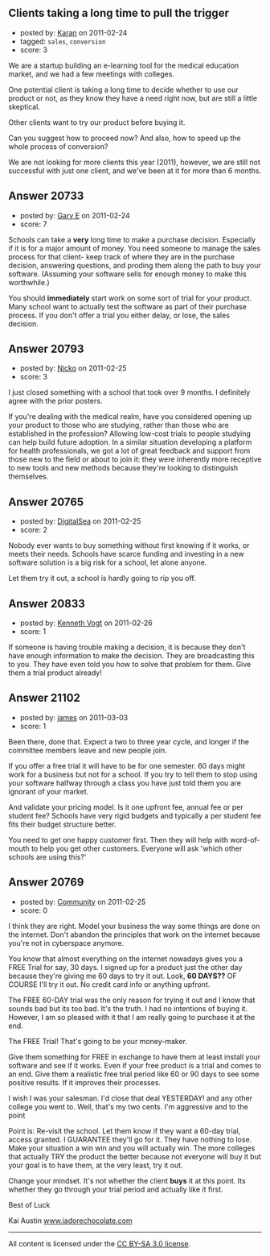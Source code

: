 ## Clients taking a long time to pull the trigger

- posted by: [Karan](https://stackexchange.com/users/-1/8056-karan) on 2011-02-24
- tagged: `sales`, `conversion`
- score: 3

We are a startup building an e-learning tool for the medical education market, and we had a few meetings with colleges. 

One potential client is taking a long time to decide whether to use our product or not, as they know they have a need right now, but are still a little skeptical.
  
Other clients want to try our product before buying it. 

Can you suggest how to proceed now? And also, how to speed up the whole process of conversion?

We are not looking for more clients this year (2011), however, we are still not successful with just one client, and we've been at it for more than 6 months.


## Answer 20733

- posted by: [Gary E](https://stackexchange.com/users/-1/2587-gary-e) on 2011-02-24
- score: 7

Schools can take a **very** long time to make a purchase decision. Especially if it is for a major amount of money. You need someone to manage the sales process for that client- keep track of where they are in the purchase decision, answering questions, and proding them along the path to buy your software. (Assuming your software sells for enough money to make this worthwhile.)

You should **immediately** start work on some sort of trial for your product. Many school want to actually test the software as part of their purchase process. If you don't offer a trial you either delay, or lose, the sales decision.




## Answer 20793

- posted by: [Nicko](https://stackexchange.com/users/-1/7870-nicko) on 2011-02-25
- score: 3

I just closed something with a school that took over 9 months. I definitely agree with the prior posters.

If you're dealing with the medical realm, have you considered opening up your product to those who are studying, rather than those who are established in the profession?  Allowing low-cost trials to people studying can help build future adoption.  In a similar situation developing a platform for health professionals, we got a lot of great feedback and support from those new to the field or about to join it: they were inherently more receptive to new tools and new methods because they're looking to distinguish themselves.


## Answer 20765

- posted by: [DigitalSea](https://stackexchange.com/users/-1/7816-digitalsea) on 2011-02-25
- score: 2

Nobody ever wants to buy something without first knowing if it works, or meets their needs. Schools have scarce funding and investing in a new software solution is a big risk for a school, let alone anyone.

Let them try it out, a school is hardly going to rip you off.


## Answer 20833

- posted by: [Kenneth Vogt](https://stackexchange.com/users/-1/6736-kenneth-vogt) on 2011-02-26
- score: 1

If someone is having trouble making a decision, it is because they don't have enough information to make the decision. They are broadcasting this to you. They have even told you how to solve that problem for them. Give them a trial product already!


## Answer 21102

- posted by: [james](https://stackexchange.com/users/-1/5800-james) on 2011-03-03
- score: 1

Been there, done that. Expect a two to three year cycle, and longer if the committee members leave and new people join. 

If you offer a free trial it will have to be for one semester. 60 days might work for a business but not for a school. If you try to tell them to stop using your software halfway through a class you have just told them you are ignorant of your market.

And validate your pricing model. Is it one upfront fee, annual fee or per student fee? Schools have very rigid budgets and typically a per student fee fits their budget structure better.

You need to get one happy customer first. Then they will help with word-of-mouth to help you get other customers. Everyone will ask 'which other schools are using this?' 


## Answer 20769

- posted by: [Community](https://stackexchange.com/users/-1/-1-community) on 2011-02-25
- score: 0

<p>I think they are right. Model your business the way some things are done on the internet. Don't abandon the principles that work on the internet because you're not in cyberspace anymore.</p>

<p>You know that almost everything on the internet nowadays gives you a FREE Trial for say, 30 days. I signed up for a product just the other day because they're giving me 60 days to try it out. Look, <strong>60 DAYS??</strong> OF COURSE I'll try it out. No credit card info or anything upfront.</p>

<p>The FREE 60-DAY trial was the only reason for trying it out and I know that sounds bad but its too bad. It's the truth. I had no intentions of buying it. However, I am so pleased with it that I am really going to purchase it at the end.</p>

<p>The FREE Trial! That's going to be your money-maker. </p>

<p>Give them something for FREE in exchange to have them at least install your software and see if it works. Even if your free product is a trial and comes to an end. Give them a realistic free trial period like 60 or 90 days to see some positive results. If it improves their processes.</p>

<p>I wish I was your salesman. I'd close that deal YESTERDAY! and any other college you went to. Well, that's my two cents. I'm aggressive and to the point</p>

<p>Point is: Re-visit the school. Let them know if they want a 60-day trial, access granted. I GUARANTEE they'll go for it. They have nothing to lose. Make your situation a win win and you will actually win. The more colleges that actually TRY the product the better because not everyone will buy it but your goal is to have them, at the very least, try it out.</p>

<p>Change your mindset. It's not whether the client <strong>buys</strong> it at this point. Its whether they go through your trial period and actually like it first.</p>

<p>Best of Luck</p>

<p>Kai Austin
<a href="http://www.iadorechocolate.com" rel="nofollow">www.iadorechocolate.com</a></p>




---

All content is licensed under the [CC BY-SA 3.0 license](https://creativecommons.org/licenses/by-sa/3.0/).
